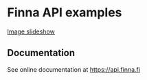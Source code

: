 Finna API examples
======

[Image slideshow](http://natlibfi.github.io/NDL-VuFind2/api/demo.html)


Documentation
------------

See online documentation at https://api.finna.fi